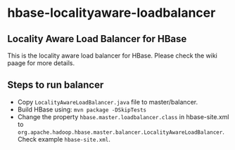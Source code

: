 hbase-localityaware-loadbalancer
================================

## Locality Aware Load Balancer for HBase

This is the locality aware load balancer for HBase. Please check the wiki paage for more details.

## Steps to run balancer

* Copy `LocalityAwareLoadBalancer.java` file to master/balancer. 
* Build HBase using: `mvn package -DSkipTests`
* Change the property `hbase.master.loadbalancer.class` in hbase-site.xml to `org.apache.hadoop.hbase.master.balancer.LocalityAwareLoadBalancer`. Check example `hbase-site.xml`.
